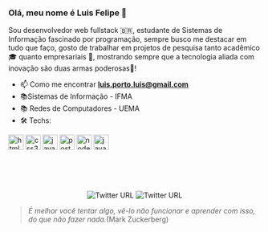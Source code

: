 ### Olá, meu nome é Luis Felipe 👋

Sou desenvolvedor web fullstack 🇧🇷, estudante de Sistemas de Informação fascinado por programação, sempre busco me destacar em tudo que faço, gosto de trabalhar em projetos de pesquisa tanto acadêmico 🎓 quanto empresariais 💼, mostrando sempre que a tecnologia aliada com inovação são duas armas poderosas🚀!

- 📫 Como me encontrar **luis.porto.luis@gmail.com**
- 📚Sistemas de Informação - IFMA
- 📚 Redes de Computadores - UEMA
- 🛠 Techs: 
<p align="left">
<img src="https://upload.wikimedia.org/wikipedia/commons/thumb/6/61/HTML5_logo_and_wordmark.svg/1200px-HTML5_logo_and_wordmark.svg.png" alt="html5"  width="30" height="30"/>
<img src="https://devicons.github.io/devicon/devicon.git/icons/css3/css3-original-wordmark.svg" alt="css3"  width="30" height="30"/>
<img src="https://devicons.github.io/devicon/devicon.git/icons/javascript/javascript-original.svg" alt="javascript" width="30" height="30"/>
<img src="https://devicons.github.io/devicon/devicon.git/icons/postgresql/postgresql-original-wordmark.svg" alt="postgresql" width="30" height="30"/>
<img src="https://devicons.github.io/devicon/devicon.git/icons/nodejs/nodejs-original.svg" alt="nodejs" width="30" height="30"/>
<img src="https://devicons.github.io/devicon/devicon.git/icons/java/java-original-wordmark.svg" alt="java" width="30" height="30"/>
</p>

<br/>
<br/>
<br/>

<p align="center">
 
  <img alt="Twitter URL" src="https://img.shields.io/twitter/url?color=Linkedin&label=Linkedin&logo=Linkedin&style=social&url=https%3A%2F%2Fwww.linkedin.com%2Fin%2Fluisporto-developer%2F">
<img alt="Twitter URL" src="https://img.shields.io/twitter/url?color=blue&label=Cnpq&logo=c&logoColor=blue&style=social&url=http%3A%2F%2Flattes.cnpq.br%2F7662274218005529">
 
</p>

> *É melhor você tentar algo, vê-lo não funcionar e aprender com isso, do que não fazer nada.*(Mark Zuckerberg)
